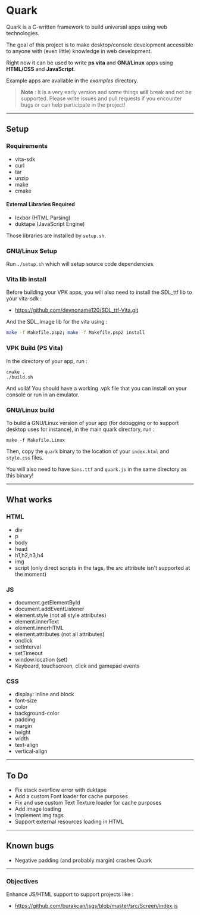 # Quark

Quark is a C-written framework to build universal apps using web technologies.

The goal of this project is to make desktop/console development accessible to anyone with (even little) knowledge in web development.

Right now it can be used to write **ps vita** and **GNU/Linux** apps using **HTML/CSS** and **JavaScript**.

Example apps are available in the *examples* directory.

> **Note** : It is a very early version and some things **will** break and not be supported. Please write issues and pull requests if you encounter bugs or can help participate in the project!

---

## Setup

### Requirements

- vita-sdk
- curl
- tar
- unzip
- make
- cmake

#### External Libraries Required

- lexbor (HTML Parsing)
- duktape (JavaScript Engine)

Those libraries are installed by `setup.sh`.

### GNU/Linux Setup

Run `./setup.sh` which will setup source code dependencies.

### Vita lib install

Before building your VPK apps, you will also need to install the SDL_ttf lib to your vita-sdk :

- https://github.com/devnoname120/SDL_ttf-Vita.git

And the SDL_Image lib for the vita using :

```bash
make -f Makefile.psp2; make -f Makefile.psp2 install
```

### VPK Build (PS Vita)

In the directory of your app, run :

```
cmake .
./build.sh
```

And voilà! You should have a working .vpk file that you can install on your console or run in an emulator.

### GNU/Linux build

To build a GNU/Linux version of your app (for debugging or to support desktop uses for instance),
in the main quark directory, run :

```
make -f Makefile.Linux
```

Then, copy the `quark` binary to the location of your `index.html` and `style.css` files.

You will also need to have `Sans.ttf` and `quark.js` in the same directory as this binary!

---

## What works

### HTML

- div
- p
- body
- head
- h1,h2,h3,h4
- img
- script (only direct scripts in the tags, the *src* attribute isn't supported at the moment)

### JS

- document.getElementById
- document.addEventListener
- element.style (not all style attributes)
- element.innerText
- element.innerHTML
- element.attributes (not all attributes)
- onclick
- setInterval
- setTimeout
- window.location (set)
- Keyboard, touchscreen, click and gamepad events

### CSS

- display: inline and block
- font-size
- color
- background-color
- padding
- margin
- height
- width
- text-align
- vertical-align

---

## To Do

- Fix stack overflow error with duktape
- Add a custom Font loader for cache purposes
- Fix and use custom Text Texture loader for cache purposes
- Add image loading
- Implement img tags
- Support external resources loading in HTML

---

## Known bugs

- Negative padding (and probably margin) crashes Quark

---

### Objectives

Enhance JS/HTML support to support projects like :

- https://github.com/burakcan/jsgs/blob/master/src/Screen/index.js
